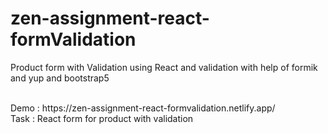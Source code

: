 # zen-assignment-react-formValidation

Product form with Validation using React and validation with help of formik and yup and bootstrap5

<br>
Demo : https://zen-assignment-react-formvalidation.netlify.app/
<br>
Task : React form for product with validation
